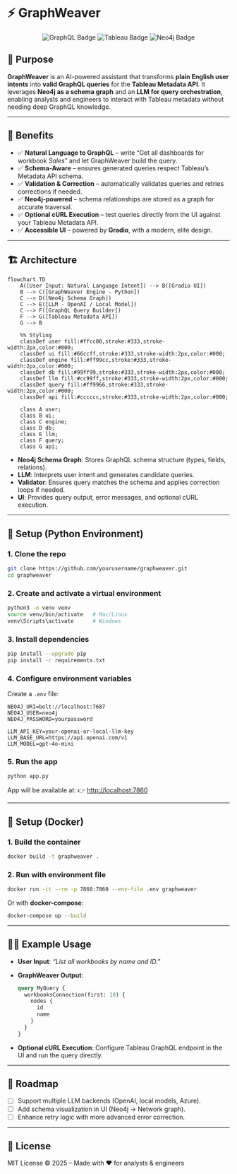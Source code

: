 # ⚡ GraphWeaver

<p align="center">
  <img src="https://img.shields.io/badge/GraphQL-Query%20Generator-blueviolet?style=for-the-badge&logo=graphql" alt="GraphQL Badge"/>
  <img src="https://img.shields.io/badge/Tableau-Metadata%20API-orange?style=for-the-badge&logo=tableau" alt="Tableau Badge"/>
  <img src="https://img.shields.io/badge/Neo4j-Knowledge%20Graph-teal?style=for-the-badge&logo=neo4j" alt="Neo4j Badge"/>
</p>

## 🎯 Purpose

**GraphWeaver** is an AI-powered assistant that transforms **plain English user intents** into **valid GraphQL queries** for the **Tableau Metadata API**.
It leverages **Neo4j as a schema graph** and an **LLM for query orchestration**, enabling analysts and engineers to interact with Tableau metadata without needing deep GraphQL knowledge.

---

## 🌟 Benefits

* ✅ **Natural Language to GraphQL** – write “Get all dashboards for workbook *Sales*” and let GraphWeaver build the query.
* ✅ **Schema-Aware** – ensures generated queries respect Tableau’s Metadata API schema.
* ✅ **Validation & Correction** – automatically validates queries and retries corrections if needed.
* ✅ **Neo4j-powered** – schema relationships are stored as a graph for accurate traversal.
* ✅ **Optional cURL Execution** – test queries directly from the UI against your Tableau Metadata API.
* ✅ **Accessible UI** – powered by **Gradio**, with a modern, elite design.

---

## 🏗️ Architecture

```mermaid
flowchart TD
    A([User Input: Natural Language Intent]) --> B([Gradio UI])
    B --> C([GraphWeaver Engine - Python])
    C --> D([Neo4j Schema Graph])
    C --> E([LLM - OpenAI / Local Model])
    C --> F([GraphQL Query Builder])
    F --> G([Tableau Metadata API])
    G --> B

    %% Styling
    classDef user fill:#ffcc00,stroke:#333,stroke-width:2px,color:#000;
    classDef ui fill:#66ccff,stroke:#333,stroke-width:2px,color:#000;
    classDef engine fill:#ff99cc,stroke:#333,stroke-width:2px,color:#000;
    classDef db fill:#99ff99,stroke:#333,stroke-width:2px,color:#000;
    classDef llm fill:#cc99ff,stroke:#333,stroke-width:2px,color:#000;
    classDef query fill:#ff9966,stroke:#333,stroke-width:2px,color:#000;
    classDef api fill:#cccccc,stroke:#333,stroke-width:2px,color:#000;

    class A user;
    class B ui;
    class C engine;
    class D db;
    class E llm;
    class F query;
    class G api;
```

* **Neo4j Schema Graph**: Stores GraphQL schema structure (types, fields, relations).
* **LLM**: Interprets user intent and generates candidate queries.
* **Validator**: Ensures query matches the schema and applies correction loops if needed.
* **UI**: Provides query output, error messages, and optional cURL execution.

---

## 🚀 Setup (Python Environment)

### 1. Clone the repo

```bash
git clone https://github.com/yourusername/graphweaver.git
cd graphweaver
```

### 2. Create and activate a virtual environment

```bash
python3 -m venv venv
source venv/bin/activate   # Mac/Linux
venv\Scripts\activate      # Windows
```

### 3. Install dependencies

```bash
pip install --upgrade pip
pip install -r requirements.txt
```

### 4. Configure environment variables

Create a `.env` file:

```env
NEO4J_URI=bolt://localhost:7687
NEO4J_USER=neo4j
NEO4J_PASSWORD=yourpassword

LLM_API_KEY=your-openai-or-local-llm-key
LLM_BASE_URL=https://api.openai.com/v1
LLM_MODEL=gpt-4o-mini
```

### 5. Run the app

```bash
python app.py
```

App will be available at: 👉 [http://localhost:7860](http://localhost:7860)

---

## 🐳 Setup (Docker)

### 1. Build the container

```bash
docker build -t graphweaver .
```

### 2. Run with environment file

```bash
docker run -it --rm -p 7860:7860 --env-file .env graphweaver
```

Or with **docker-compose**:

```bash
docker-compose up --build
```

---

## 🧑‍💻 Example Usage

* **User Input**:
  *“List all workbooks by name and ID.”*

* **GraphWeaver Output**:

  ```graphql
  query MyQuery {
    workbooksConnection(first: 10) {
      nodes {
        id
        name
      }
    }
  }
  ```

* **Optional cURL Execution**:
  Configure Tableau GraphQL endpoint in the UI and run the query directly.

---

## 📌 Roadmap

* [ ] Support multiple LLM backends (OpenAI, local models, Azure).
* [ ] Add schema visualization in UI (Neo4j → Network graph).
* [ ] Enhance retry logic with more advanced error correction.

---

## 📜 License

MIT License © 2025 – Made with ❤️ for analysts & engineers